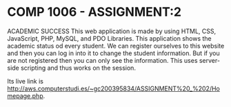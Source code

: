 # COMP 1006 - ASSIGNMENT:2
ACADEMIC SUCCESS
This web application is made by using HTML, CSS, JavaScript, PHP, MySQL, 
and PDO Libraries. This application shows the academic status od every student. We can 
register ourselves to this website and then you can log in into it to change
the student information. But if you are not registered then you can only 
see the information. This uses server-side scripting and thus works on the session. 




Its live link is http://aws.computerstudi.es/~gc200395834/ASSIGNMENT%20_%202/Homepage.php.
